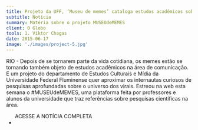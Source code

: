 ```yaml
---
title: Projeto da UFF, ‘Museu de memes’ cataloga estudos acadêmicos sobre virais da web
subtitle: Notícia
summary: Matéria sobre o projeto MUSEUdeMEMES
client: O Globo
tools: 1. Viktor Chagas
date: 2015-06-17
image: './images/project-5.jpg'
---
```


RIO - Depois de se tornarem parte da vida cotidiana, os memes estão se tornando também objeto de estudos acadêmicos na área de comunicação. E um projeto do departamento de Estudos Culturais e Mídia da Universidade Federal Fluminense quer aproximar os internautas curiosos de pesquisas aprofundadas sobre o universo dos virais. Estreou na web esta semana o #MUSEUdeMEMES, uma plataforma feita por professores e alunos da universidade que traz referências sobre pesquisas científicas na área.           

<div class="post__share">
  <ul class="share__list list-reset">ACESSE A NOTÍCIA COMPLETA 
<li class="share__item"> 
      <a class="share__link share__facebook" href="
        http://oglobo.globo.com/sociedade/tecnologia/projeto-da-uff-museu-de-memes-cataloga-estudos-academicos-sobre-virais-da-web-16471054
        " onclick="window.open(this.href, 'pop-up', 'left=20,top=20,width=500,height=500,toolbar=1,resizable=0'); return false;" title="Link" rel="nofollow"><i class="fa-solid fa-link" style="margin-left: 10px;"></i></a>
    </li></ul></div>

<!-- <div class="gallery-box">
  <div class="gallery">
    <img src="/clipping/images/example-1.jpg" loading="lazy" alt="Project">
    <img src="/clipping/images/example-2.jpg" loading="lazy" alt="Project">
  </div>
  <em>Gallery / <a href="https://www.freepik.com/" target="_blank">Freepic</a></em>
</div>
-->

